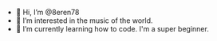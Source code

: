 - 👋 Hi, I’m @8eren78
- 👀 I’m interested in the music of the world.
- 🌱 I’m currently learning how to code. I'm a super beginner.

<!---
8eren78/8eren78 is a ✨ special ✨ repository because its `README.md` (this file) appears on your GitHub profile.
You can click the Preview link to take a look at your changes.
--->
